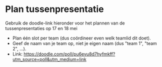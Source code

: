 # Plan tussenpresentatie

Gebruik de doodle-link hieronder voor het plannen van de tussenpresentaties op 17 en 18 mei

- Plan één slot per team (dus coördineer even welk teamlid dit doet).
- Geef de naam van je team op, niet je eigen naam (dus "team 1", "team 2", ...).
- Link: https://doodle.com/poll/pu6evu8d7hyfmkff?utm_source=poll&utm_medium=link

